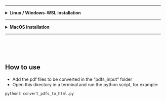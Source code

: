 
<hr />
<details>
<summary><b>Linux / Windows-WSL installation</b></summary>
<hr />

#### 1. Check if python is installed

```
python3 --version
```

If not, `sudo apt install python3`

---

#### 2. Ensure your package list is updated, then install the necessary dependencies:

```
sudo apt update
```

```
sudo apt install -y libfontconfig1 libcairo2 libjpeg-turbo8
```

---

#### 3: Install pdf2htmlEX

Download the latest .deb package of pdf2htmlEX from its [GitHub releases page](https://github.com/pdf2htmlEX/pdf2htmlEX/releases). Navigate inside the downloaded release and install it:

```
sudo apt install ./pdf2htmlEX.deb
```

If you encounter any dependency issues like I did, resolve them with:
```
sudo apt --fix-broken install
```
Confirm that pdf2htmlEX is installed correctly:
```
pdf2htmlEX -v
```
<br />
<br />
<br />
</details>
<hr />
<details> <summary><b>MacOS Installation</b></summary>
<hr />

(I didn't test it myself, but I found some instructions that might work:)

• Install MacPorts:
```
xcode-select --install
```
- After isntalling xcode-select, Visit the [MacPorts Download Page](https://www.macports.org/install.php) to find the appropriate installer for your macOS version, then run the .pkg file installer.
Check if installed correctly with `port version`
<br />


<br />
• Install pdf2htmlex via MacPorts:

```
sudo port install pdf2htmlex
```

- Confirm that pdf2htmlEX is installed correctly using: `pdf2htmlEX -v`
- If all else fails, run a linux box and follow the instructions above instead
<br />
<br />
<br />
</details>
<hr />
<br />
<br />
<br />

## How to use ##
- Add the pdf files to be converted in the "pdfs_input" folder
- Open this directory in a terminal and run the python script, for example:

```
python3 convert_pdfs_to_html.py
```

